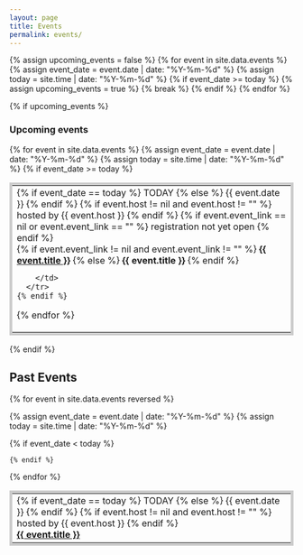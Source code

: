 ```yaml
---
layout: page
title: Events
permalink: events/
---
```


{% assign upcoming_events = false %}
{% for event in site.data.events %}
  {% assign event_date = event.date | date: "%Y-%m-%d" %}
  {% assign today = site.time | date: "%Y-%m-%d" %}
  {% if event_date >= today %}
    {% assign upcoming_events = true %}
    {% break %}
  {% endif %}
{% endfor %}

{% if upcoming_events %}
### Upcoming events
<table width="100%" style="border: 5px solid #ccc; border-collapse: collapse;">
  {% for event in site.data.events %}
    {% assign event_date = event.date | date: "%Y-%m-%d" %}
    {% assign today = site.time | date: "%Y-%m-%d" %}
    {% if event_date >= today %}
      <tr {% if event_date == today %}class="today-event"{% endif %}>
        <td>
          {% if event_date == today %}
            <span class="label">TODAY</span>
          {% else %}
            <span class="label">{{ event.date }}</span>
          {% endif %}
          {% if event.host != nil and event.host != "" %}
            <span class="label">hosted by {{ event.host }}</span>
          {% endif %}
          {% if event.event_link == nil or event.event_link == "" %}
            <span class="label">registration not yet open</span>
          {% endif %}
          <br>
        {% if event.event_link != nil and event.event_link != "" %}
            <strong><a href="{{ event.title | datapage_url: 'meetup' | remove: '.html' }}">{{ event.title }}</a></strong>
          {% else %}
            <strong>{{ event.title }}</strong>
          {% endif %}

        </td>
      </tr>
    {% endif %}
  {% endfor %}
</table>
{% endif %}


## Past Events

<table width="100%" style="border: 5px solid #ccc; border-collapse: collapse;">
{% for event in site.data.events reversed %}

 {% assign event_date = event.date | date: "%Y-%m-%d" %}
 {% assign today = site.time | date: "%Y-%m-%d" %}
  
 {% if event_date < today %}


  <tr>
        <td>
          {% if event_date == today %}
            <span class="today-label">TODAY</span>
          {% else %}
            <span class="label">{{ event.date }}</span>
          {% endif %}
          {% if event.host != nil and event.host != "" %}
            <span class="label">hosted by {{ event.host }}</span>
          {% endif %}
          <br>
          <strong><a href="{{ event.title | datapage_url: 'meetup' | remove: '.html' }}">{{ event.title }}</a></strong>
        </td>
      </tr>


    {% endif %}

{% endfor %}
</table>
